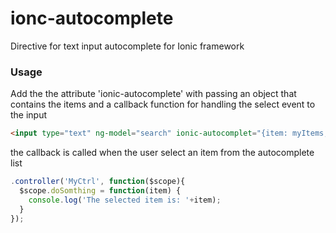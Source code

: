 ionc-autocomplete
=================

Directive for text input autocomplete for Ionic framework

### Usage

Add the the attribute 'ionic-autocomplete' with passing an object that contains the items and a callback function for handling the select event to the input

```html
<input type="text" ng-model="search" ionic-autocomplet="{item: myItems, onSelect: doSomthing}" />
```
the callback is called when the user select an item from the autocomplete list
```javascript
.controller('MyCtrl', function($scope){
  $scope.doSomthing = function(item) {
    console.log('The selected item is: '+item);
  }
});
```
